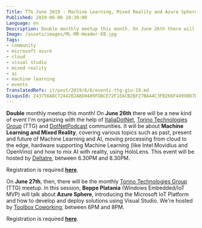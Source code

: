 ```yaml
---
Title: TTG June 2019 - Machine Learning, Mixed Reality and Azure Sphere
Published: 2019-06-06 10:30:00
Language: en
Description: Double monthly meetup this month. On June 26th there will be a new kind of event I'm organizing with the help of ItaliaDotNet, TTG and DotNetPodcast communities. It will be about Machine Learning and Mixed Reality. On June 27th, then, there will be the monthly Torino Technologies Group (TTG) meetup. In this session, Beppe Platania will talk about Azure Sphere, introducing the Microsoft IoT Platform and how to develop and deploy solutions using Visual Studio.
Image: /assets/images/ML-MR-Header-EB.jpg
Tags:
- community
- microsoft azure
- cloud
- visual studio
- mixed reality
- ai
- machine learning
- events
TranslatedRefs: it/post/2019/6/6/eventi-ttg-giu-19.md
DisqusId: 243756A8C7244282A8D0489FDBCE72F1EACB2BF27BA44C3FB266F44998D7D770
---
```

**Double** monthly meetup this month! On **June 26th** there will be a new kind of event I'm organizing with the help of <a href="https://www.facebook.com/pg/ItaliaDotNet/posts/" target="_blank">ItaliaDotNet</a>, <a href="http://www.torinotechnologiesgroup.it/" target="_blank">Torino Technologies Group</a> (TTG) and <a href="http://dotnetpodcast.com/" target="_blank">DotNetPodcast</a> communities. It will be about **Machine Learning and Mixed Reality**, covering various topics such as past, present and future of Machine Learning and AI, moving processing from cloud to the edge, hardware supporting Machine Learning (like Intel Movidius and OpenVino) and how to mix AI with reality, using HoloLens. This event will be hosted by <a href="https://www.deltatre.com" target="_blank">Deltatre</a>, between 6.30PM and 8.30PM.

Registration is required <a href="https://www.eventbrite.it/e/biglietti-machine-learning-mixed-reality-62508747346" target="_blank">**here**</a>.

On **June 27th**, then, there will be the monthly <a href="http://www.torinotechnologiesgroup.it/" target="_blank">Torino Technologies Group</a> (TTG) meetup. In this session, **Beppe Platania** (Windows Embedded/IoT MVP) will talk about **Azure Sphere**, introducing the Microsoft IoT Platform and how to develop and deploy solutions using Visual Studio. We're hosted by <a href="http://www.toolboxoffice.it" target="_blank">Toolbox Coworking</a>, between 6PM and 8PM.

Registration is required <a href="https://www.eventbrite.it/e/biglietti-azure-sphere-facile-da-usare-disegnata-per-essere-sicura-62906869139" target="_blank">**here**</a>.